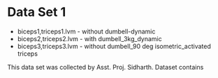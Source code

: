 # Data Set 1

* biceps1,triceps1.lvm - without dumbell-dynamic
* biceps2,triceps2.lvm - with dumbell_3kg_dynamic
* biceps3,triceps3.lvm - without dumbell_90 deg isometric_activated triceps


This data set was collected by Asst. Proj. Sidharth. Dataset contains

